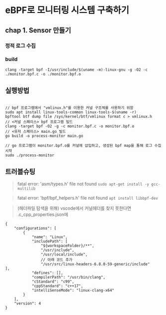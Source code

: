 # eBPF로 모니터링 시스템 구축하기


##  chap 1. Sensor 만들기
### 정적 로그 수집

### build
```
clang -target bpf -I/usr/include/$(uname -m)-linux-gnu -g -O2 -c ./monitor.bpf.c -o ./monitor.bpf.o
```



## 실행방법
```

// bpf 프로그램에서 "vmlinux.h"를 이용한 커널 구조체를 사용하기 위함
sudo apt install linux-tools-common linux-tools-$(uname -r)
bpftool btf dump file /sys/kernel/btf/vmlinux format c > vmlinux.h
// <커널 스페이스> bpf 프로그램 빌드
clang -target bpf -O2 -g -c monitor.bpf.c -o monitor.bpf.o
// <유저 스페이스> main.go 빌드
go build -o process-monitor main.go

// go 프로그램이 monitor.bpf.o를 커널에 삽입하고, 생성된 bpf map을 통해 로그 수집 시작
sudo ./process-monitor
```


## 트러블슈팅
> fatal error: 'asm/types.h' file not found
`sudo apt-get install -y gcc-multilib`

> fatal error: 'bpf/bpf_helpers.h' file not found
`apt install libbpf-dev`

> (헤더파일 탐색을 위해) vscode에서 커널헤더를 찾지 못한다면
.c_cpp_properties.json에
```
{
    "configurations": [
        {
            "name": "Linux",
            "includePath": [
                "${workspaceFolder}/**",
                "/usr/include",
                "/usr/local/include",
                // 아래 코드 추가
                "/usr/src/linux-headers-6.8.0-59-generic/include"            ],
            "defines": [],
            "compilerPath": "/usr/bin/clang",
            "cStandard": "c99",
            "cppStandard": "c++17",
            "intelliSenseMode": "linux-clang-x64"
        }
    ],
    "version": 4
}
```